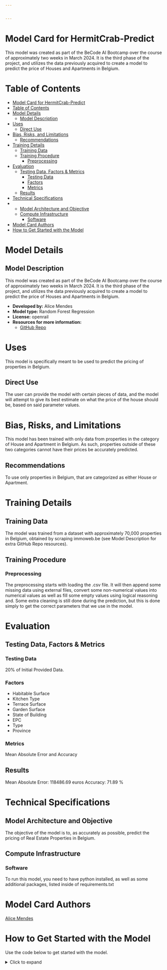 ```yaml
---


---
```

# Model Card for HermitCrab-Predict

This model was created as part of the BeCode AI Bootcamp over the course of approximately two weeks in March 2024. It is the third phase of the project, and utilizes the data previously acquired to create a model to predict the price of Houses and Apartments in Belgium.

# Table of Contents

- [Model Card for HermitCrab-Predict](#model-card-for--model_id-)
- [Table of Contents](#table-of-contents-1)
- [Model Details](#model-details)
  - [Model Description](#model-description)
- [Uses](#uses)
  - [Direct Use](#direct-use)
- [Bias, Risks, and Limitations](#bias-risks-and-limitations)
  - [Recommendations](#recommendations)
- [Training Details](#training-details)
  - [Training Data](#training-data)
  - [Training Procedure](#training-procedure)
    - [Preprocessing](#preprocessing)
- [Evaluation](#evaluation)
  - [Testing Data, Factors &amp; Metrics](#testing-data-factors--metrics)
    - [Testing Data](#testing-data)
    - [Factors](#factors)
    - [Metrics](#metrics)
  - [Results](#results)
- [Technical Specifications](#technical-specifications-optional)
- - [Model Architecture and Objective](#model-architecture-and-objective)
  - [Compute Infrastructure](#compute-infrastructure)
    - [Software](#software)
- [Model Card Authors](#model-card-authors-optional)
- [How to Get Started with the Model](#how-to-get-started-with-the-model)

# Model Details

## Model Description

This model was created as part of the BeCode AI Bootcamp over the course of approximately two weeks in March 2024. It is the third phase of the project, and utilizes the data previously acquired to create a model to predict the price of Houses and Apartments in Belgium.

- **Developed by:** Alice Mendes
- **Model type:** Random Forest Regression
- **License:** openrail
- **Resources for more information:**
  - [GitHub Repo](https://github.com/Rumineko/immo-eliza-hermitcrabs-analysis)

# Uses

This model is specifically meant to be used to predict the pricing of properties in Belgium.

## Direct Use

The user can provide the model with certain pieces of data, and the model will attempt to give its best estimate on what the price of the house should be, based on said parameter values.

# Bias, Risks, and Limitations

This model has been trained with only data from properties in the category of House and Apartment in Belgium. As such, properties outside of these two categories cannot have their prices be accurately predicted.

## Recommendations

To use only properties in Belgium, that are categorized as either House or Apartment.

# Training Details

## Training Data

The model was trained from a dataset with approximately 70,000 properties in Belgium, obtained by scraping immoweb.be (see Model Description for extra GitHub Repo resources).

## Training Procedure

### Preprocessing

The preprocessing starts with loading the .csv file. It will then append some missing data using external files,  convert some non-numerical values into numerical values as well as fill some empty values using logical reasoning and. Some extra cleaning is still done during the prediction, but this is done simply to get the correct parameters that we use in the model.

# Evaluation

## Testing Data, Factors & Metrics

### Testing Data

20% of Initial Provided Data.

### Factors

- Habitable Surface
- Kitchen Type
- Terrace Surface
- Garden Surface
- State of Building
- EPC
- Type
- Province

### Metrics

Mean Absolute Error and Accuracy

## Results

Mean Absolute Error: 118486.69 euros
Accuracy: 71.89 %

# Technical Specifications

## Model Architecture and Objective

The objective of the model is to, as accurately as possible, predict the pricing of Real Estate Properties in Belgium.

## Compute Infrastructure

### Software

To run this model, you need to have python installed, as well as some additional packages, listed inside of requirements.txt

# Model Card Authors

[Alice Mendes](https://www.linkedin.com/in/alice-edcm/)

# How to Get Started with the Model

Use the code below to get started with the model.

<details>
<summary> Click to expand </summary>

* create a new virtual environment by executing this command in your terminal:
  `python3 -m venv hermitcrab-predict`
* activate the environment by executing this command in your terminal:
  `source hermitcrab-predict/bin/activate`
* install the required dependencies by executing this command in your terminal:
  `pip install -r requirements.txt`
* build the model by running preprocess.py and train.py:
  `python preprocess.py`
  `python train.py`
* place your data you want to predict inside of the root folder as a .csv file, and run predict.py:
  `python predict.py`

</details>
